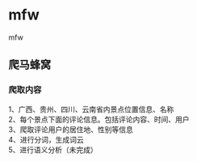 # mfw
mfw
## 爬马蜂窝

### 爬取内容
1、广西、贵州、四川、云南省内景点位置信息、名称<br>
2、每个景点下面的评论信息。包括评论内容、时间、用户<br>
3、爬取评论用户的居住地、性别等信息<br>
4、进行分词，生成词云<br>
5、进行语义分析（未完成）<br>
